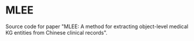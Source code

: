 # MLEE
Source code for paper "MLEE: A method for extracting object-level medical KG entities from Chinese clinical records".
